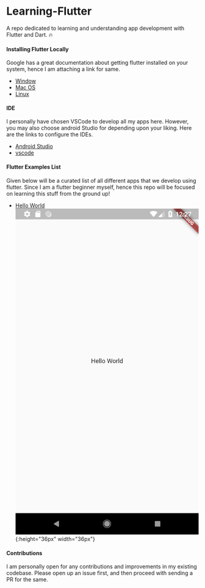 # Learning-Flutter

A repo dedicated to learning and understanding app development with Flutter and Dart. :fire:

#### Installing Flutter Locally

Google has a great documentation about getting flutter installed on your system, hence I am attaching a link for same.

- [Window](https://flutter.io/setup-windows/)
- [Mac OS](https://flutter.io/setup-macos/)
- [Linux](https://flutter.io/setup-linux/)

#### IDE

I personally have chosen VSCode to develop all my apps here. However, you may also choose android Studio for depending upon your liking.
Here are the links to configure the IDEs.

- [Android Studio](https://flutter.io/get-started/editor/#androidstudio)
- [vscode](https://flutter.io/get-started/editor/#vscode)

#### Flutter Examples List

Given below will be a curated list of all different apps that we develop using flutter.
Since I am a flutter beginner myself, hence this repo will be focused on learning this stuff from the ground up!

- [Hello World](./hello_world)
![Hello World](hello_world.png){:height="36px" width="36px"}

#### Contributions

I am personally open for any contributions and improvements in my existing codebase.
Please open up an issue first, and then proceed with sending a PR for the same.
